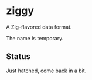 # ziggy
A Zig-flavored data format.

The name is temporary.


## Status
Just hatched, come back in a bit.
